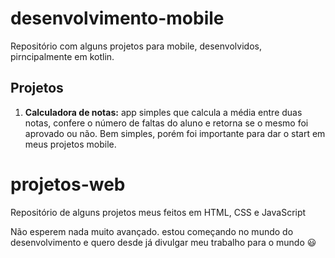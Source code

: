 # desenvolvimento-mobile

Repositório com alguns projetos para mobile, desenvolvidos, pirncipalmente em kotlin.

## Projetos

1.  **Calculadora de notas:** app simples que calcula a média entre duas notas, confere o número de faltas do aluno e retorna se o mesmo foi aprovado ou não. Bem simples, porém foi importante para dar o start em meus projetos mobile.

# projetos-web

Repositório de alguns projetos meus feitos em HTML, CSS e JavaScript

Não esperem nada muito avançado. estou começando no mundo do desenvolvimento e quero desde já divulgar meu trabalho para o mundo 😃

